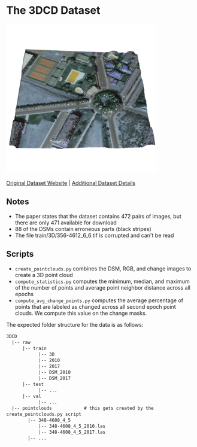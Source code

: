 # The 3DCD Dataset

<img src=./../../images/3DCD.png width="400"/>

[Original Dataset Website](https://sites.google.com/uniroma1.it/3dchangedetection/home-page) | [Additional Dataset Details](https://hpicgs.github.io/multi-temporal-point-cloud-datasets-survey/details/3DCD)

## Notes
  - The paper states that the dataset contains 472 pairs of images, but there are only 471 available for download 
  - 88 of the DSMs contain erroneous parts (black stripes)
  - The file train/3D/356-4612_6_6.tif is corrupted and can't be read

## Scripts
* `create_pointclouds.py` combines the DSM, RGB, and change images to create a 3D point cloud
* `compute_statistics.py` computes the minimum, median, and maximum of the number of points and average point neighbor distance across all epochs
* `compute_avg_change_points.py` computes the average percentage of points that are labeled as changed across all second epoch point clouds. We compute this value on the change masks.

The expected folder structure for the data is as follows:

```
3DCD
  |-- raw
      |-- train
            |-- 3D
            |-- 2010
            |-- 2017
            |-- DSM_2010
            |-- DSM_2017
      |-- test
            |-- ...
      |-- val
            |-- ...
  |-- pointclouds            # this gets created by the create_pointclouds.py script
        |-- 348-4608_4_5
            |-- 348-4608_4_5_2010.las
            |-- 348-4608_4_5_2017.las
        |-- ...
```